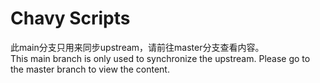 # Chavy Scripts

此main分支只用来同步upstream，请前往master分支查看内容。  
This main branch is only used to synchronize the upstream. Please go to the master branch to view the content.